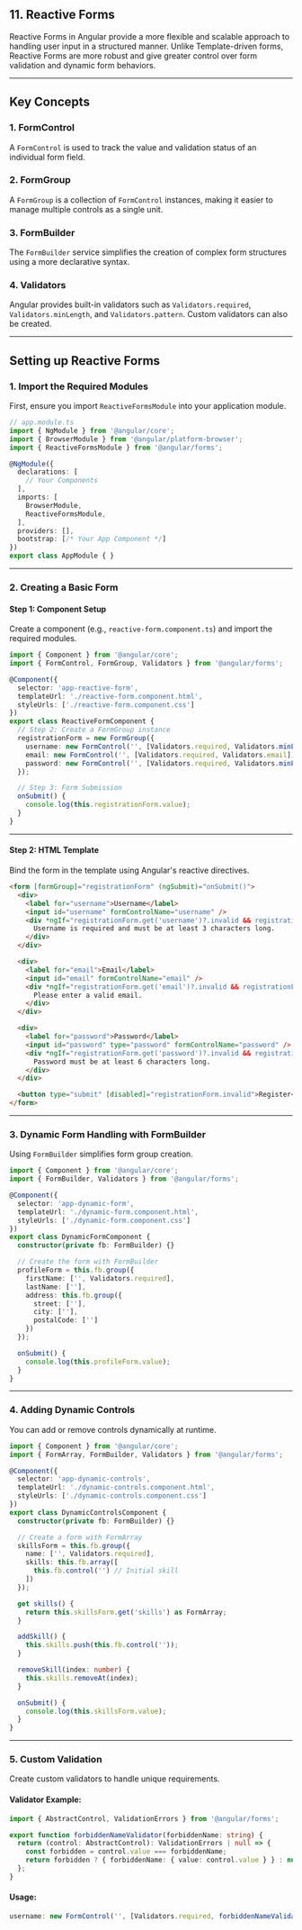 ## 11. Reactive Forms

Reactive Forms in Angular provide a more flexible and scalable approach to handling user input in a structured manner. Unlike Template-driven forms, Reactive Forms are more robust and give greater control over form validation and dynamic form behaviors.

---

## **Key Concepts**

### **1. FormControl**
A `FormControl` is used to track the value and validation status of an individual form field.

### **2. FormGroup**
A `FormGroup` is a collection of `FormControl` instances, making it easier to manage multiple controls as a single unit.

### **3. FormBuilder**
The `FormBuilder` service simplifies the creation of complex form structures using a more declarative syntax.

### **4. Validators**
Angular provides built-in validators such as `Validators.required`, `Validators.minLength`, and `Validators.pattern`. Custom validators can also be created.

---

## **Setting up Reactive Forms**

### **1. Import the Required Modules**
First, ensure you import `ReactiveFormsModule` into your application module.

```typescript
// app.module.ts
import { NgModule } from '@angular/core';
import { BrowserModule } from '@angular/platform-browser';
import { ReactiveFormsModule } from '@angular/forms';

@NgModule({
  declarations: [
    // Your Components
  ],
  imports: [
    BrowserModule,
    ReactiveFormsModule,
  ],
  providers: [],
  bootstrap: [/* Your App Component */]
})
export class AppModule { }
```

---

### **2. Creating a Basic Form**

#### **Step 1: Component Setup**
Create a component (e.g., `reactive-form.component.ts`) and import the required modules.

```typescript
import { Component } from '@angular/core';
import { FormControl, FormGroup, Validators } from '@angular/forms';

@Component({
  selector: 'app-reactive-form',
  templateUrl: './reactive-form.component.html',
  styleUrls: ['./reactive-form.component.css']
})
export class ReactiveFormComponent {
  // Step 2: Create a FormGroup instance
  registrationForm = new FormGroup({
    username: new FormControl('', [Validators.required, Validators.minLength(3)]),
    email: new FormControl('', [Validators.required, Validators.email]),
    password: new FormControl('', [Validators.required, Validators.minLength(6)])
  });

  // Step 3: Form Submission
  onSubmit() {
    console.log(this.registrationForm.value);
  }
}
```

---

#### **Step 2: HTML Template**
Bind the form in the template using Angular's reactive directives.

```html
<form [formGroup]="registrationForm" (ngSubmit)="onSubmit()">
  <div>
    <label for="username">Username</label>
    <input id="username" formControlName="username" />
    <div *ngIf="registrationForm.get('username')?.invalid && registrationForm.get('username')?.touched">
      Username is required and must be at least 3 characters long.
    </div>
  </div>

  <div>
    <label for="email">Email</label>
    <input id="email" formControlName="email" />
    <div *ngIf="registrationForm.get('email')?.invalid && registrationForm.get('email')?.touched">
      Please enter a valid email.
    </div>
  </div>

  <div>
    <label for="password">Password</label>
    <input id="password" type="password" formControlName="password" />
    <div *ngIf="registrationForm.get('password')?.invalid && registrationForm.get('password')?.touched">
      Password must be at least 6 characters long.
    </div>
  </div>

  <button type="submit" [disabled]="registrationForm.invalid">Register</button>
</form>
```

---

### **3. Dynamic Form Handling with FormBuilder**

Using `FormBuilder` simplifies form group creation.

```typescript
import { Component } from '@angular/core';
import { FormBuilder, Validators } from '@angular/forms';

@Component({
  selector: 'app-dynamic-form',
  templateUrl: './dynamic-form.component.html',
  styleUrls: ['./dynamic-form.component.css']
})
export class DynamicFormComponent {
  constructor(private fb: FormBuilder) {}

  // Create the form with FormBuilder
  profileForm = this.fb.group({
    firstName: ['', Validators.required],
    lastName: [''],
    address: this.fb.group({
      street: [''],
      city: [''],
      postalCode: ['']
    })
  });

  onSubmit() {
    console.log(this.profileForm.value);
  }
}
```

---

### **4. Adding Dynamic Controls**

You can add or remove controls dynamically at runtime.

```typescript
import { Component } from '@angular/core';
import { FormArray, FormBuilder, Validators } from '@angular/forms';

@Component({
  selector: 'app-dynamic-controls',
  templateUrl: './dynamic-controls.component.html',
  styleUrls: ['./dynamic-controls.component.css']
})
export class DynamicControlsComponent {
  constructor(private fb: FormBuilder) {}

  // Create a form with FormArray
  skillsForm = this.fb.group({
    name: ['', Validators.required],
    skills: this.fb.array([
      this.fb.control('') // Initial skill
    ])
  });

  get skills() {
    return this.skillsForm.get('skills') as FormArray;
  }

  addSkill() {
    this.skills.push(this.fb.control(''));
  }

  removeSkill(index: number) {
    this.skills.removeAt(index);
  }

  onSubmit() {
    console.log(this.skillsForm.value);
  }
}
```

---

### **5. Custom Validation**

Create custom validators to handle unique requirements.

#### Validator Example:
```typescript
import { AbstractControl, ValidationErrors } from '@angular/forms';

export function forbiddenNameValidator(forbiddenName: string) {
  return (control: AbstractControl): ValidationErrors | null => {
    const forbidden = control.value === forbiddenName;
    return forbidden ? { forbiddenName: { value: control.value } } : null;
  };
}
```

#### Usage:
```typescript
username: new FormControl('', [Validators.required, forbiddenNameValidator('admin')])
```
